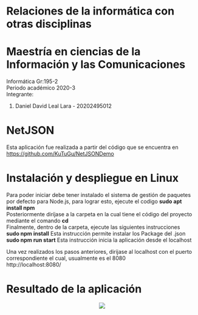 # Relaciones de la informática con otras disciplinas
# Maestría en ciencias de la Información y las Comunicaciones

Informática Gr:195-2 <br>
Periodo académico 2020-3 <br>
Integrante: 
<ol>
<li>Daniel David Leal Lara - 20202495012</li>
</ol>

# NetJSON
Esta aplicación fue realizada a partir del código que se encuentra en https://github.com/KuTuGu/NetJSONDemo
# Instalación y despliegue en Linux
Para poder iniciar debe tener instalado el sistema de gestión de paquetes por defecto para Node.js, para lograr esto, ejecute el codigo <strong>sudo apt install npm</strong><br>
Posteriormente diríjase a la carpeta en la cual tiene el código del proyecto mediante el comando <strong>cd</strong> <br>
Finalmente, dentro de la carpeta, ejecute las siguientes instrucciones <br>
<strong>sudo npm install</strong> Esta instrucción permite instalar los Package del .json <br>
<strong>sudo npm run start</strong> Esta instrucción inicia la aplicación desde el localhost <br>

Una vez realizados los pasos anteriores, dirijase al localhost con el puerto correspondiente el cual, usualmente es el 8080 <br>
http://localhost:8080/

# Resultado de la aplicación
<p align="center">
  <img src="../master/prueba/data/Imagen resultado.png">
</p>
